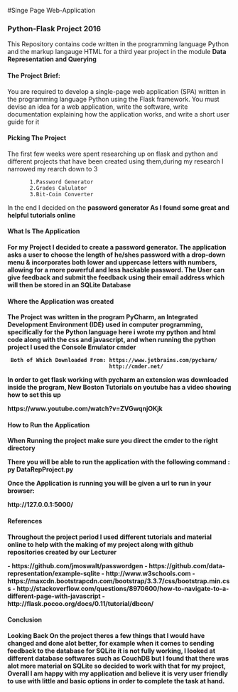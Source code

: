 #Singe Page Web-Application
<h3> Python-Flask Project 2016 </h3>
<p> This Repository contains code written in the programming language Python and the markup langauge HTML for a third year project in the module <b> Data Representation and Querying</b> <p> 
<h4> The Project Brief: </h4>
           You are required to develop a single-page web application (SPA) written
           in the programming language Python  using the Flask framework.
           You must devise an idea for a web application, write the software, write
           documentation explaining how the application works, and write a short user
           guide for it 
           
<h4> Picking The Project </h4>
<p> The first few weeks were spent researching up on flask and python and different projects that have been created using them,during my  research  I narrowed my rearch down to 3 <p>
           
           1.Password Generator
           2.Grades Calulator
           3.Bit-Coin Converter
 <p> In the end I decided on the <b> password generator <b> As I found some great and helpful tutorials online <p>            
           
<h4> What Is The Application </h4>          
<p> For my Project I decided to create a <b>password generator</b>. The application asks a user to choose the length of he/shes password with a drop-down menu & incorporates both lower and uppercase letters with numbers, allowing for a more powerful and less hackable password. The User can give feedback and submit the feedback using their email address which will then be stored in an SQLite Database <p>  

<h4> Where the Application was created </h4>
<p> The Project was written in the program PyCharm, an Integrated Development Environment (IDE) used in computer programming, specifically for the Python language here i wrote my python and html code along with the css and javascript,  and when running the python project I used the Console Emulator <b>cmder</b> <p>
           
     Both of Which Downloaded From: https://www.jetbrains.com/pycharm/
                                    http://cmder.net/
<p> In order to get flask working with pycharm an extension was downloaded inside the program, New Boston Tutorials on youtube has a video showing how to set this up <p>
           https://www.youtube.com/watch?v=ZVGwqnjOKjk

<h4> How to Run the Application </h4>
<p>When Running the project make sure  you direct the cmder to the right directory <p>
           There you will be able to run the application with the following command :
           py DataRepProject.py 
           
           
<p>Once the Application is running you will be given a url to run in your browser:<p>
           http://127.0.0.1:5000/
 
 <h4> References </h4>
 <p> Throughout the project period  I used different tutorials and material online to help with the making of my project along with github repositories created by our Lecturer <p>
 - https://github.com/jmoswalt/passwordgen
 - https://github.com/data-representation/example-sqlite
 - http://www.w3schools.com
 - https://maxcdn.bootstrapcdn.com/bootstrap/3.3.7/css/bootstrap.min.css
 - http://stackoverflow.com/questions/8970600/how-to-navigate-to-a-different-page-with-javascript
 -http://flask.pocoo.org/docs/0.11/tutorial/dbcon/
 
 <h4> Conclusion </h4>
  <p> Looking Back On the project theres a few things that I would have changed and done alot better, for example when it comes to sending feedback to the database for SQLite it is not fully working, I looked at different database softwares such as CouchDB but I found that there was alot more material on SQLite so decided to work with that for my project, Overall I am happy with  my application and believe it is very user friendly to use with little and basic options in order to complete the task at hand.<p>   
           
 
